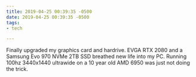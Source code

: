 ```yaml
---
title: 2019-04-25 00:39:35 -0500
date: 2019-04-25 00:39:35 -0500
tags:
- tech

---
```

Finally upgraded my graphics card and hardrive. EVGA RTX 2080 and a Samsung Evo 970 NVMe 2TB SSD breathed new life into my PC. Running 100hz 3440x1440 ultrawide on a 10 year old AMD 6950 was just not doing the trick.
